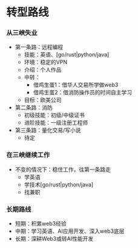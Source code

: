 # 转型路线

### 从三峡失业

- 第一条路：远程编程
  - 技能：英语、[go/rust|python/java]
  - 环境：稳定的VPN
  - 介绍：个人作品
  - 中转：
    - 借鸡生蛋1：借华人交易所学做web3
    - 借鸡生蛋2：借消防操作员的时间自主学习
  - 目标：欧美公司
- 第二条路：消防
  - 初级技能：初级/中级证书
  - 进阶技能：一级注册工程师
- 第三条路：量化交易/写小说
  - 待定

### 在三峡继续工作

- 不变的情况下：稳住工作，往第一条路走
  - 学英语
  - 学技术[go/rust|python/java]
  - 找兼职

### 长期路线

- 短期：积累web3经验
- 中期：学习英语、AI应用开发、深入web3底层
- 长期：深耕Web3或转AI性能开发
